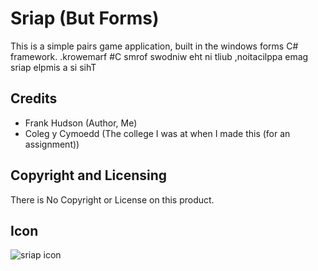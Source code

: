 ﻿# Sriap (But Forms)

This is a simple pairs game application, built in the windows forms C# framework.
.krowemarf #C smrof swodniw eht ni tliub ,noitacilppa emag sriap elpmis a si sihT

## Credits

- Frank Hudson (Author, Me)
- Coleg y Cymoedd (The college I was at when I made this (for an assignment))

## Copyright and Licensing

There is No Copyright or License on this product.

## Icon

![sriap icon](./icon_2.ico)
